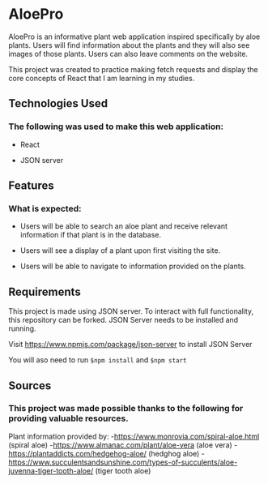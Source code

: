 # AloePro

AloePro is an informative plant web application inspired specifically by aloe plants. Users will find information about the plants and they will also see images of those plants. Users can also leave comments on the website. 

This project was created to practice making fetch requests and display the core concepts of React that I am learning in my studies. 

## Technologies Used
### The following was used to make this web application: 

- React

- JSON server


## Features
### What is expected: 

- Users will be able to search an aloe plant and receive relevant information if that plant is in the database.

- Users will see a display of a plant upon first visiting the site. 

- Users will be able to navigate to information provided on the plants. 


## Requirements

This project is made using JSON server. To interact with full functionality, this repository can be forked. JSON Server needs to be installed and running. 

Visit https://www.npmjs.com/package/json-server to install JSON Server

You will aso need to run 
```$npm install```
and 
```$npm start```

## Sources
### This project was made possible thanks to the following for providing valuable resources.

Plant information provided by: 
-https://www.monrovia.com/spiral-aloe.html (spiral aloe)
-https://www.almanac.com/plant/aloe-vera (aloe vera)
-https://plantaddicts.com/hedgehog-aloe/ (hedghog aloe) 
-https://www.succulentsandsunshine.com/types-of-succulents/aloe-juvenna-tiger-tooth-aloe/ (tiger tooth aloe)
